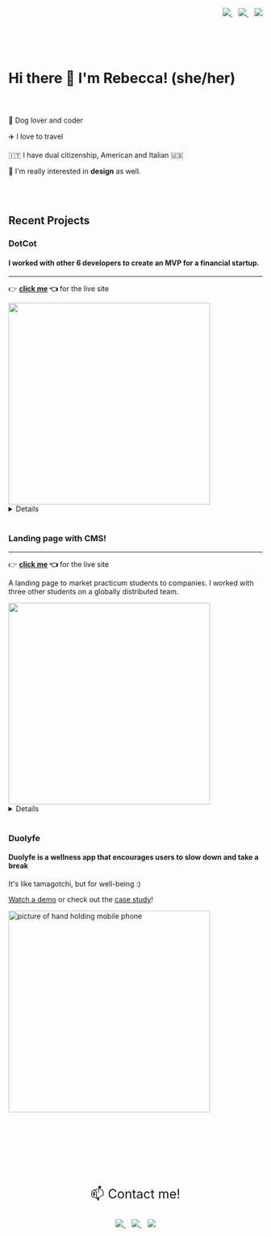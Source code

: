 

	


</p>
<p align='right'>
  <a href="https://www.linkedin.com/in/rebecca-burch/">
    <img src="https://img.shields.io/badge/linkedin-%230077B5.svg?&style=for-the-badge&logo=linkedin&logoColor=white" />
  </a>&nbsp;&nbsp;
   <a href="https://twitter.com/thinkLikeADev">
    <img src="https://img.shields.io/badge/twitter-%231DA1F2.svg?&style=for-the-badge&logo=twitter&logoColor=white" />
  </a>&nbsp;&nbsp;
     <a href="mailto:rebecca.burch.stu@gmail.com">
 <img src="https://img.shields.io/badge/gmail-D14836?&style=for-the-badge&logo=gmail&logoColor=white" />
	</a>
</p>

<div style="height: 25px"></div><div style="height: 25px"></div>

# Hi there 👋 I'm Rebecca! (she/her)


<div style="height: 25px"></div>

🐶 Dog lover and coder

✈️ I love to travel

🇮🇹 I have dual citizenship, American and Italian 🇺🇸

🎨 I'm really interested in **design** as well.


<br />

<br />

## Recent Projects

### DotCot
#### I worked with other 6 developers to create an MVP for a financial startup.

----------------------

👉 **[click me](https://peaceful-woodland-39661.herokuapp.com/welcome) 👈** for the live site

<img height='400px' src='https://s3.us-west-2.amazonaws.com/secure.notion-static.com/9e5e8a3b-d57e-43d0-b8e0-a533b4f31add/ezgif.com-gif-maker.gif?X-Amz-Algorithm=AWS4-HMAC-SHA256&X-Amz-Content-Sha256=UNSIGNED-PAYLOAD&X-Amz-Credential=AKIAT73L2G45EIPT3X45%2F20220715%2Fus-west-2%2Fs3%2Faws4_request&X-Amz-Date=20220715T023736Z&X-Amz-Expires=86400&X-Amz-Signature=006870ed5bd3b87ef96a030cdf29fcc7f36e737688a5a55f7018db20f78a118d&X-Amz-SignedHeaders=host&response-content-disposition=filename%20%3D%22ezgif.com-gif-maker.gif%22&x-id=GetObject' />


<br/>

<details>

DotCot is a platform designed to match startups with potential investors. Investors can share a link with founders who can then create their pitch.
	
Tools: Heroku, MongoDB, NodeJS, React

Contributions

-   Automating the CI/CD pipeline using Github Actions
-   Creating and maintaining the technical design document
-   Managing builds and trouble shooting build failures
</details>








<br />

### Landing page with CMS!

----------------------

👉 **[click me](https://611fe2af078200c9bb89633e--apiary-project.netlify.app/#/) 👈** for the live site

A landing page to market practicum students to companies. I worked with three other students on a globally distributed team.



<img height='400px' src='https://s3.us-west-2.amazonaws.com/secure.notion-static.com/6afde96d-e029-406a-bfb5-920ed8f50398/Screen_Shot_2021-08-20_at_12.52.17_PM.png?X-Amz-Algorithm=AWS4-HMAC-SHA256&X-Amz-Content-Sha256=UNSIGNED-PAYLOAD&X-Amz-Credential=AKIAT73L2G45EIPT3X45%2F20220715%2Fus-west-2%2Fs3%2Faws4_request&X-Amz-Date=20220715T023943Z&X-Amz-Expires=86400&X-Amz-Signature=d2fd99a12ab562fc5eff9a609a195bc286f9ee92ae02ba06dec9af2932db5934&X-Amz-SignedHeaders=host&response-content-disposition=filename%20%3D%22Screen%2520Shot%25202021-08-20%2520at%252012.52.17%2520PM.png%22&x-id=GetObject' />


<details>
	
Tools: GraphQL, Contentful CMS, React, Styled-Components, Greensock Animation Platform (gsap) 

Key contributions:

-   created content models on Contentful CMS to let the client update the content
-   Worked with Jake to set up GraphQL queries to consume the Contentful CDN data
-   created fixtures so my teammates could map over the content and create reusable components
-   animated the chat bubbles section, and created some micro animations throughout the page
-   conducted code reviews and posted how-to videos for documentation related to how to use the content models I created
-   clarified details that weren't clear with the designer and relayed the info back to the team</details>

<br/>

	
	
### Duolyfe
#### Duolyfe is a wellness app that encourages users to slow down and take a break



It's like tamagotchi, but for well-being :)
<!-- 👉[**CASE STUDY**](https://www.prashantarya.com/duolyfe)👈  -->
[Watch a demo](https://video.wixstatic.com/video/7fdafe_995f3a3f3b844b42b8bedfd18ab2d5c2/720p/mp4/file.mp4) or check out the [case study](https://www.prashantarya.com/duolyfe)!
<div display=flex flex-direction=row flex-wrap=wrap>
<img  height=400px src='https://static.wixstatic.com/media/7fdafe_5053b6b1fe6a4369835790f69d85da59~mv2.png/v1/fill/w_847,h_827,al_c,q_90/7fdafe_5053b6b1fe6a4369835790f69d85da59~mv2.webp' alt='picture of hand holding mobile phone' />
<div style="width: 20px;" ></div>
<!-- <img height=400px src ="https://s3.us-west-2.amazonaws.com/secure.notion-static.com/4b0044ec-cc25-4367-985a-338f563fa3b4/Log_In.png?X-Amz-Algorithm=AWS4-HMAC-SHA256&X-Amz-Credential=AKIAT73L2G45O3KS52Y5%2F20210707%2Fus-west-2%2Fs3%2Faws4_request&X-Amz-Date=20210707T004724Z&X-Amz-Expires=86400&X-Amz-Signature=56e25444324ac3d871d719119cd022924f0e18a78d0cbce7053211070af3c1ca&X-Amz-SignedHeaders=host&response-content-disposition=filename%20%3D%22Log_In.png%22" />

<img height=400px  src ="https://s3.us-west-2.amazonaws.com/secure.notion-static.com/d795016f-c738-491d-a2ee-f021b2752a38/Options.png?X-Amz-Algorithm=AWS4-HMAC-SHA256&X-Amz-Credential=AKIAT73L2G45O3KS52Y5%2F20210707%2Fus-west-2%2Fs3%2Faws4_request&X-Amz-Date=20210707T010518Z&X-Amz-Expires=86400&X-Amz-Signature=3d25da105f35ee2ed27583c2e54363c066f06723ea26b30550c0aed549655e10&X-Amz-SignedHeaders=host&response-content-disposition=filename%20%3D%22Options.png%22" />
<img height=400px src ="https://s3.us-west-2.amazonaws.com/secure.notion-static.com/923b6192-2c7e-4ad3-9dca-d03c0f63fce8/Edit_Buddy_Confirm.png?X-Amz-Algorithm=AWS4-HMAC-SHA256&X-Amz-Credential=AKIAT73L2G45O3KS52Y5%2F20210707%2Fus-west-2%2Fs3%2Faws4_request&X-Amz-Date=20210707T010541Z&X-Amz-Expires=86400&X-Amz-Signature=bea1e6cac9ccd2e54c024f91163d853b3652a57100c08a0b6d2fa667e6442779&X-Amz-SignedHeaders=host&response-content-disposition=filename%20%3D%22Edit_Buddy_Confirm.png%22" /> -->
</div>
 <br /> 
 
 <br /> 
 
 <br /> 



<br />
<br />
<br />
<br />

<p align='center' style="font-size: 25px">📫 Contact me!</p>
	


</p>
<p align='center'>
  <a href="https://www.linkedin.com/in/rebecca-burch/">
    <img src="https://img.shields.io/badge/linkedin-%230077B5.svg?&style=for-the-badge&logo=linkedin&logoColor=white" />
  </a>&nbsp;&nbsp;
   <a href="https://twitter.com/thinkLikeADev">
    <img src="https://img.shields.io/badge/twitter-%231DA1F2.svg?&style=for-the-badge&logo=twitter&logoColor=white" />
  </a>&nbsp;&nbsp;
     <a href="mailto:rebecca.burch.stu@gmail.com">
 <img src="https://img.shields.io/badge/gmail-D14836?&style=for-the-badge&logo=gmail&logoColor=white" />
	</a>
</p>

<div style="height: 25px"></div><div style="height: 25px"></div>
	
